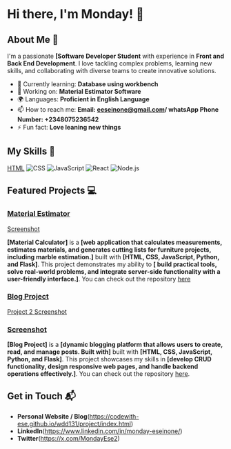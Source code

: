 # Hi there, I'm Monday! 👋

## About Me 🚀

I'm a passionate **[Software Developer Student** with experience in **Front and Back End Development**. I love tackling complex problems, learning new skills, and collaborating with diverse teams to create innovative solutions.

- 🌱 Currently learning: **Database using workbench**
- 🔭 Working on: **Material Estimator Software**
- 🌍 Languages: **Proficient in English Language**
- 📫 How to reach me: **Email: eeseinone@gmail.com/ whatsApp Phone Number: +2348075236542**
- ⚡ Fun fact: **Love leaning new things**

## My Skills 🧠

[HTML](https://img.shields.io/badge/-HTML-E34F26?style=flat-square&logo=html5&logoColor=white)
![CSS](https://img.shields.io/badge/-CSS-1572B6?style=flat-square&logo=css3&logoColor=white)
![JavaScript](https://img.shields.io/badge/-JavaScript-F7DF1E?style=flat-square&logo=javascript&logoColor=black)
![React](https://img.shields.io/badge/-React-61DAFB?style=flat-square&logo=react&logoColor=black)
![Node.js](https://img.shields.io/badge/-Node.js-339933?style=flat-square&logo=node.js&logoColor=white)


## Featured Projects 💻

### [Material Estimator](https://eseinonecodehub.pythonanywhere.com/)
[Screenshot](https://res.cloudinary.com/dcxluplnr/image/upload/v1732273525/material_cal_mobile2_uni2tc.png)


**[Material Calculator]** is a **[web application that calculates measurements, estimates materials, and generates cutting lists for furniture projects, including marble estimation.]** built with **[HTML, CSS, JavaScript, Python, and Flask]**. This project demonstrates my ability to **[ build practical tools, solve real-world problems, and integrate server-side functionality with a user-friendly interface.]**. You can check out the repository [here](https://github.com/codewith-ese/myblogenv)

### [Blog Project](https://eseinonecodehub.pythonanywhere.com/blogpost)

[Project 2 Screenshot](https://res.cloudinary.com/dcxluplnr/image/upload/t_Banner%209:16/v1732284874/blog_mobile_s_jmiszg.png)
### [Screenshot](https://res.cloudinary.com/dcxluplnr/image/upload/v1732284802/blogn_zmtlcg.png)
**[Blog Project]** is a **[dynamic blogging platform that allows users to create, read, and manage posts. Built with]** built with **[HTML, CSS, JavaScript, Python, and Flask]**. This project showcases my skills in **[develop CRUD functionality, design responsive web pages, and handle backend operations effectively.]**. You can check out the repository [here](https://github.com/codewith-ese/myblogenv).

## Get in Touch 📬

- **Personal Website / Blog**(https://codewith-ese.github.io/wdd131/project/index.html)
- **LinkedIn**(https://www.linkedin.com/in/monday-eseinone/)
- **Twitter**(https://x.com/MondayEse2)


